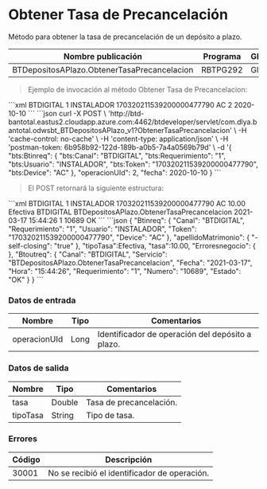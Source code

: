 #  Obtener Tasa de Precancelación 

Método para obtener la tasa de precancelación de un depósito a plazo. 

Nombre publicación | Programa | Global/País 
--------- | ----------- | ----------- 
BTDepositosAPlazo.ObtenerTasaPrecancelacion | RBTPG292 | Global 

> Ejemplo de invocación al método Obtener Tasa de Precancelacion: 

<code-group> 
<code-block title="XML" active> 
```xml 
<soapenv:Envelope xmlns:soapenv="http://schemas.xmlsoap.org/soap/envelope/" xmlns:bts="http://uy.com.dlya.bantotal/BTSOA/"> 
   <soapenv:Header/> 
   <soapenv:Body> 
      <bts:BTDepositosAPlazo.ObtenerTasaPrecancelacion> 
         <bts:Btinreq> 
            <bts:Canal>BTDIGITAL</bts:Canal> 
            <bts:Requerimiento>1</bts:Requerimiento> 
            <bts:Usuario>INSTALADOR</bts:Usuario> 
            <bts:Token>170320211539200000477790</bts:Token> 
            <bts:Device>AC</bts:Device> 
         </bts:Btinreq> 
         <bts:operacionUId>2</bts:operacionUId> 
         <bts:fecha>2020-10-10</bts:fecha> 
      </bts:BTDepositosAPlazo.ObtenerTasaPrecancelacion> 
   </soapenv:Body> 
</soapenv:Envelope> 
``` 
</code-block> 

<code-block title="JSON"> 
```json 
curl -X POST \ 
  'http://btd-bantotal.eastus2.cloudapp.azure.com:4462/btdeveloper/servlet/com.dlya.bantotal.odwsbt_BTDepositosAPlazo_v1?ObtenerTasaPrecancelacion' \ 
  -H 'cache-control: no-cache' \ 
  -H 'content-type: application/json' \ 
  -H 'postman-token: 6b958b92-122d-189b-a0b5-7a4a0569b79d' \ 
  -d '{ 
  	"bts:Btinreq": { 
	  "bts:Canal": "BTDIGITAL", 
	  "bts:Requerimiento": "1", 
	  "bts:Usuario": "INSTALADOR", 
	  "bts:Token": "170320211539200000477790", 
	  "bts:Device": "AC" 
	}, 
	"operacionUId": 2, 
	"fecha": 2020-10-10 
  } 
``` 
</code-block> 
</code-group> 

> El POST retornará la siguiente estructura: 

<code-group> 
<code-block title="XML" active> 
```xml 
<SOAP-ENV:Envelope xmlns:SOAP-ENV="http://schemas.xmlsoap.org/soap/envelope/" xmlns:xsd="http://www.w3.org/2001/XMLSchema" xmlns:SOAP-ENC="http://schemas.xmlsoap.org/soap/encoding/" xmlns:xsi="http://www.w3.org/2001/XMLSchema-instance"> 
   <SOAP-ENV:Body> 
      <BTDepositosAPlazo.ObtenerTasaPrecancelacionResponse xmlns="http://uy.com.dlya.bantotal/BTSOA/"> 
         <Btinreq> 
            <Canal>BTDIGITAL</Canal> 
            <Requerimiento>1</Requerimiento> 
            <Usuario>INSTALADOR</Usuario> 
            <Token>170320211539200000477790</Token> 
            <Device>AC</Device> 
         </Btinreq> 
         <tasa>10.00</tasa> 
         <tipoTasa>Efectiva</tipoTasa> 
         <Erroresnegocio></Erroresnegocio> 
         <Btoutreq> 
            <Canal>BTDIGITAL</Canal> 
            <Servicio>BTDepositosAPlazo.ObtenerTasaPrecancelacion</Servicio> 
            <Fecha>2021-03-17</Fecha> 
            <Hora>15:44:26</Hora> 
            <Requerimiento>1</Requerimiento> 
            <Numero>10689</Numero> 
            <Estado>OK</Estado> 
         </Btoutreq> 
      </BTDepositosAPlazo.ObtenerTasaPrecancelacionResponse> 
   </SOAP-ENV:Body> 
</SOAP-ENV:Envelope> 
``` 
</code-block> 

<code-block title="JSON"> 
```json 
{ 
	"Btinreq": { 
	  "Canal": "BTDIGITAL", 
	  "Requerimiento": "1", 
	  "Usuario": "INSTALADOR", 
	  "Token": "170320211539200000477790", 
	  "Device": "AC" 
	}, 
	"apellidoMatrimonio": { 
	  "-self-closing": "true" 
	}, 
	"tipoTasa":Efectiva, 
	"tasa":10.00, 
	"Erroresnegocio": { 
	}, 
	"Btoutreq": { 
	  "Canal": "BTDIGITAL", 
	  "Servicio": "BTDepositosAPlazo.ObtenerTasaPrecancelacion", 
	  "Fecha": "2021-03-17", 
	  "Hora": "15:44:26", 
	  "Requerimiento": "1", 
	  "Numero": "10689", 
	  "Estado": "OK" 
	} 
} 
``` 
</code-block> 
</code-group> 

### Datos de entrada 

Nombre | Tipo | Comentarios 
--------- | ----------- | ----------- 
operacionUId | Long | Identificador de operación del depósito a plazo.  

### Datos de salida 

Nombre | Tipo | Comentarios 
--------- | ----------- | ----------- 
tasa | Double | Tasa de precancelación. 
tipoTasa | String | Tipo de tasa. 

### Errores 

Código | Descripción 
--------- | ----------- 
30001 | No se recibió el identificador de operación. 

 
